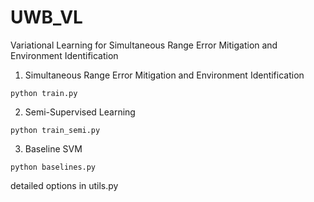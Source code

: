 # UWB_VL
Variational Learning for Simultaneous Range Error Mitigation and Environment Identification

1. Simultaneous Range Error Mitigation and Environment Identification
```
python train.py
```

2. Semi-Supervised Learning
```
python train_semi.py
```

3. Baseline SVM
```
python baselines.py
```


detailed options in utils.py
